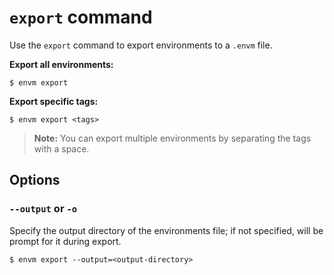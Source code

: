 # `export` command

Use the `export` command to export environments to a `.envm` file.

**Export all environments:**

```shell
$ envm export
```

**Export specific tags:**

```shell
$ envm export <tags>
```
> **Note:** You can export multiple environments by separating the tags with a space.

## Options

### `--output` or `-o`

Specify the output directory of the environments file; if not specified, will be prompt for it during export.

```shell
$ envm export --output=<output-directory>
```